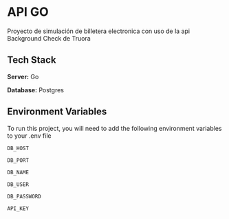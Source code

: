 
# API GO

Proyecto de simulación de billetera electronica con uso de la api Background Check de Truora 

## Tech Stack

**Server:** Go

**Database:** Postgres

## Environment Variables

To run this project, you will need to add the following environment variables to your .env file

`DB_HOST`

`DB_PORT`

`DB_NAME`

`DB_USER`

`DB_PASSWORD`

`API_KEY`

